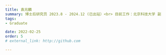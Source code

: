 ```yaml
---
title: 袁兆麟
summary: 博士后研究员 2023.8 - 2024.12 (已出站）<br> 目前工作：北京科技大学 副教授
tags:
- Graduate

date: 2022-02-25
order: 5
# external_link: http://github.com

---
```


